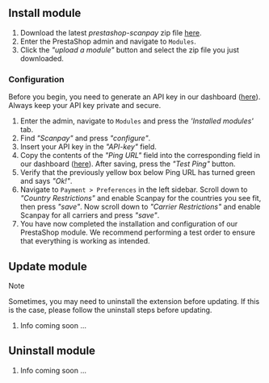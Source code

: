 ## Install module

1. Download the latest _prestashop-scanpay_ zip file [here](https://github.com/scanpay/prestashop-scanpay/releases).
2. Enter the PrestaShop admin and navigate to `Modules`.
3. Click the _"upload a module"_ button and select the zip file you just downloaded.

### Configuration

Before you begin, you need to generate an API key in our dashboard ([here](https://dashboard.scanpay.dk/settings/api)). Always keep your API key private and secure.

1. Enter the admin, navigate to `Modules` and press the _'Installed modules'_ tab.
2. Find _"Scanpay"_ and press _"configure"_.
3. Insert your API key in the _"API-key"_ field.
4. Copy the contents of the _"Ping URL"_ field into the corresponding field in our dashboard ([here](https://dashboard.scanpay.dk/settings/api)). After saving, press the _"Test Ping"_ button.
5. Verify that the previously yellow box below Ping URL has turned green and says _"Ok!"_.
6. Navigate to `Payment > Preferences` in the left sidebar. Scroll down to _"Country Restrictions"_ and enable Scanpay for the countries you see fit, then press _"save"_. Now scroll down to _"Carrier Restrictions"_ and enable Scanpay for all carriers and press _"save"_.
7. You have now completed the installation and configuration of our PrestaShop module. We recommend performing a test order to ensure that everything is working as intended.

## Update module

> [!NOTE]
> Sometimes, you may need to uninstall the extension before updating. If this is the case, please follow the uninstall steps before updating.

1. Info coming soon ...

## Uninstall module

1. Info coming soon ...
